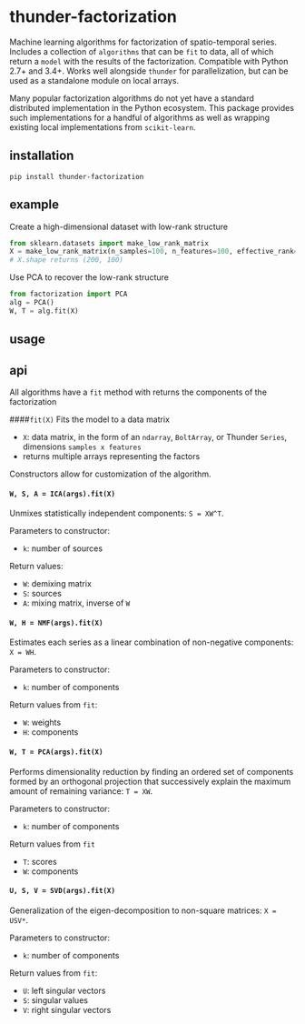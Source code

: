 # thunder-factorization
Machine learning algorithms for factorization of spatio-temporal series. Includes a collection of `algorithms`
that can be `fit` to data, all of which return a `model` with the results of the factorization. Compatible with
Python 2.7+ and 3.4+. Works well alongside `thunder` for parallelization, but can be used as a standalone
module on local arrays.

Many popular factorization algorithms do not yet have a standard distributed implementation in the Python
ecosystem. This package provides such implementations for a handful of algorithms as well as wrapping
existing local implementations from `scikit-learn`.

## installation
```
pip install thunder-factorization
```

## example
Create a high-dimensional dataset with low-rank structure
```python
from sklearn.datasets import make_low_rank_matrix
X = make_low_rank_matrix(n_samples=100, n_features=100, effective_rank=5)
# X.shape returns (200, 100)
```
Use PCA to recover the low-rank structure
```python
from factorization import PCA
alg = PCA()
W, T = alg.fit(X)
```
## usage

## api

All algorithms have a `fit` method with returns the components of the factorization

####`fit(X)`
Fits the model to a data matrix
- `X`: data matrix, in the form of an `ndarray`, `BoltArray`, or Thunder `Series`, dimensions `samples x features`
- returns multiple arrays representing the factors

Constructors allow for customization of the algorithm.

#### `W, S, A = ICA(args).fit(X)`
Unmixes statistically independent components: `S = XW^T`.

Parameters to constructor:
- `k`: number of sources

Return values:
- `W`: demixing matrix
- `S`: sources
- `A`: mixing matrix, inverse of `W`


#### `W, H = NMF(args).fit(X)`
Estimates each series as a linear combination of non-negative components: `X = WH`.

Parameters to constructor:
- `k`: number of components

Return values from `fit`:
- `W`: weights
- `H`: components


#### `W, T = PCA(args).fit(X)`
Performs dimensionality reduction by finding an ordered set of components formed by an orthogonal projection
that successively explain the maximum amount of remaining variance: `T = XW`.

Parameters to constructor:
- `k`: number of components

Return values from `fit`
- `T`: scores
- `W`: components

#### `U, S, V = SVD(args).fit(X)`
Generalization of the eigen-decomposition to non-square matrices: `X = USV*`.

Parameters to constructor:
- `k`: number of components

Return values from `fit`:
- `U`: left singular vectors
- `S`: singular values
- `V`: right singular vectors
